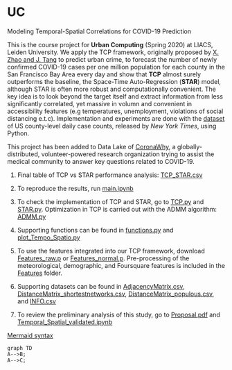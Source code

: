 # UC
Modeling Temporal-Spatial Correlations for COVID-19 Prediction

This is the course project for **Urban Computing** (Spring 2020) at LIACS, Leiden University. We apply the TCP framework, originally proposed by [X. Zhao and J. Tang](https://doi.org/10.1145/3132847.3133024) to predict urban crime, to forecast the number of newly confirmed COVID-19 cases per one million population for each county in the San Francisco Bay Area every day and show that **TCP** almost surely outperforms the baseline, the Space-Time Auto-Regression (**STAR**) model, although STAR is often more robust and computationally convenient. The key idea is to look beyond the target itself and extract information from less significantly correlated, yet massive in volumn and convenient in accessibility features (e.g temperatures, unemployment, violations of social distancing e.t.c). Implementation and experiments are done with the [dataset](https://query.data.world/s/7ifvvpyy23sa2fciuvcygehakxlnnv) of US county-level daily case counts, released by *New York Times*, using Python.

This project has been added to Data Lake of [CoronaWhy](https://www.coronawhy.org/), a globally-distributed, volunteer-powered research organization trying to assist the medical community to answer key questions related to COVID-19.

1. Final table of TCP vs STAR performance analysis: [TCP_STAR.csv](https://github.com/PawinData/UC/blob/SFBA/TCP_STAR.csv)

2. To reproduce the results, run [main.ipynb](https://github.com/PawinData/UC/blob/SFBA/main.ipynb)

3. To check the implementation of TCP and STAR, go to [TCP.py](https://github.com/PawinData/UC/blob/SFBA/TCP.py) and [STAR.py](https://github.com/PawinData/UC/blob/SFBA/STAR.py). Optimization in TCP is carried out with the ADMM algorithm: [ADMM.py](https://github.com/PawinData/UC/blob/SFBA/ADMM.py)

4. Supporting functions can be found in [functions.py](https://github.com/PawinData/UC/blob/SFBA/functions.py) and [plot_Tempo_Spatio.py](https://github.com/PawinData/UC/blob/SFBA/plot_Tempo_Spatio.py)

5. To use the features integrated into our TCP framework, download [Features_raw.p](https://github.com/PawinData/UC/blob/SFBA/FEATURES_raw.p) or [Features_normal.p](https://github.com/PawinData/UC/blob/SFBA/FEATURES_normal.p). Pre-processing of the meteorological, demographic, and Foursquare features is included in the [Features](https://github.com/PawinData/UC/tree/SFBA/Features) folder.

6. Supporting datasets can be found in [AdjacencyMatrix.csv](https://github.com/PawinData/UC/blob/SFBA/AdjacencyMatrix.csv), [DistanceMatrix_shortestnetworks.csv](https://github.com/PawinData/UC/blob/SFBA/DistanceMatrix_shortestnetworks.csv), [DistanceMatrix_populous.csv](https://github.com/PawinData/UC/blob/SFBA/DistanceMatrix_populous.csv), and [INFO.csv](https://github.com/PawinData/UC/blob/SFBA/INFO.csv)

7. To review the preliminary analysis of this study, go to [Proposal.pdf](https://github.com/PawinData/UC/blob/SFBA/Proposal.pdf) and [Temporal_Spatial_validated.ipynb](https://github.com/PawinData/UC/blob/SFBA/Temporal_Spatial_validated.ipynb)

[Mermaid syntax](https://mermaid-js.github.io/mermaid/#/)
```mermaid
graph TD
A-->B;
A-->C;
```
